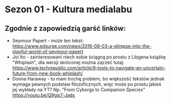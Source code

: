 # Sezon 01 - Kultura medialabu

## Zgodnie z zapowiedzią garść linków:

- Seymour Papert - może ten tekst: 
https://www.edsurge.com/news/2016-08-03-a-glimpse-into-the-playful-world-of-seymour-papert
- Joi Ito - zainteresowani niech sobie ściągną po prostu z Libgena książkę "Whiplash", dla wersji skróconej można zajrzeć tutaj:
https://www.techrepublic.com/article/9-tools-to-navigate-an-uncertain-future-from-new-book-whiplash/
- Donna Haraway - tu mam trochę problem, bo większość tekstów jednak wymaga pewnych podstaw filozoficznych, więc może po prostu jakieś jej wykłady na YT?
Np. "From Cyborgs to Companion Species"
https://youtu.be/Q9gis7-Jads

